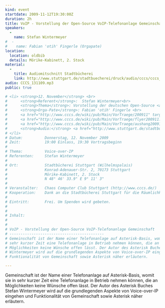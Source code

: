 ```yaml
---
kind: event
startdate: 2009-11-12T19:30:00Z
duration: 2h
title: VoIP - Vorstellung der Open-Source VoIP-Telefonanlage Gemeinschaft
speakers:
  -
    name: Stefan Wintermeyer
#  -
#    name: Fabian 'otih' Fingerle (Orgapate)
location:
  location: oldbib
  details: Mörike-Kabinett, 2. Stock
material:
  -
    title: Audiomitschnitt Stadtbücherei
    link: http://www.stuttgart.de/stadtbuecherei/druck/audio/cccs/cccs_audio.htm#12
audio: CCCS_131109.mp3
public: true

# <li> <strong>12. November</strong> <br>
#      <strong>Referent</strong>:  Stefan Wintermeyer<br>
#      <strong>Thema</strong>: Vorstellung der deutschen Open-Source <a class="twikiLink" href="/wiki/bin/view/Main/VoIP">VoIP</a>-Telefonanlage Gemeinschaft und Asterisk<br>
#      <strong>Orga-Pate</strong>: Fabian 'otih' Fingerle <br>
#      <a href="http://www.cccs.de/wiki/pub/Main/VorTraege/200911" target="_top">Pressetext 11/2009</a> <br>
#      <a href="http://www.cccs.de/wiki/pub/Main/VorTraege/flyer200911.pdf" target="_top">Flyer 11/2009</a> <br>
#      <a href="http://www.cccs.de/wiki/pub/Main/VorTraege/aushang200911.pdf" target="_top">Aushang 11/2009</a> <br>
#      <strong>Audio:</strong> <a href="http://www.stuttgart.de/stadtbuecherei/druck/audio/cccs/cccs_audio.htm#12" target="_top">http://www.stuttgart.de/stadtbuecherei/druck/aud›
# </li>
# Datum:          Donnerstag, 12. November 2009
# Zeit:           19:00 Einlass, 19:30 Vortragsbeginn
#
# Thema:          Voice-over-IP
# Referenten:     Stefan Wintermeyer
#
# Ort:            Stadtbücherei Stuttgart (Wilhelmspalais)
#                 Konrad-Adenauer-Str. 2, 70173 Stuttgart
#                 Mörike-Kabinett, 2. Stock
#                 N 48° 46' 33.9" E 9° 11' 3"
#
# Veranstalter:   Chaos Computer Club Stuttgart (http://www.cccs.de/)
# Kooperation:    Dank an die Stadtbücherei Stuttgart für die Räumlichkeiten!
#
# Eintritt:       Frei. Um Spenden wird gebeten.
#
#
# Inhalt:
#
#
# VoIP - Vorstellung der Open-Source VoIP-Telefonanlage Gemeinschaft
# -------------------------------------------
# Gemeinschaft ist der Name einer Telefonanlage auf Asterisk-Basis, womit sie in
# sehr kurzer Zeit eine Telefonanlage in Betrieb nehmen können, die an
# Möglichkeiten keine Wünsche offen lässt. Der Autor des Asterisk Buches Stefan
# Wintermeyer wird auf die grundlegenden Aspekte von Voice-over-IP eingehen und
# Funktionalität von Gemeinschaft sowie Asterisk näher erläutern.

---
```

Gemeinschaft ist der Name einer Telefonanlage auf Asterisk-Basis, womit sie in
sehr kurzer Zeit eine Telefonanlage in Betrieb nehmen können, die an
Möglichkeiten keine Wünsche offen lässt. Der Autor des Asterisk Buches Stefan
Wintermeyer wird auf die grundlegenden Aspekte von Voice-over-IP eingehen und
Funktionalität von Gemeinschaft sowie Asterisk näher erläutern.


